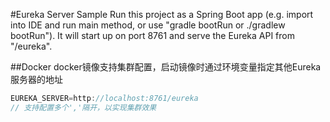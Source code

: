 #Eureka Server Sample
Run this project as a Spring Boot app (e.g. import into IDE and run main method, or use "gradle bootRun or ./gradlew bootRun"). It will start up on port 8761 and serve the Eureka API from "/eureka".

##Docker
docker镜像支持集群配置，启动镜像时通过环境变量指定其他Eureka服务器的地址

```java
EUREKA_SERVER=http://localhost:8761/eureka 
// 支持配置多个','隔开，以实现集群效果
```